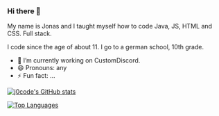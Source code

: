 ### Hi there 👋

My name is Jonas and I taught myself how to code Java, JS, HTML and CSS. Full stack.

I code since the age of about 11. I go to a german school, 10th grade.

- 🔭 I’m currently working on CustomDiscord.
- 😄 Pronouns: any
- ⚡ Fun fact: ...

[![j0code's GitHub stats](https://github-readme-stats.vercel.app/api?username=j0code)](https://github.com/anuraghazra/github-readme-stats)

[![Top Languages](https://github-readme-stats.vercel.app/api/top-langs/?username=j0code)](https://github.com/anuraghazra/github-readme-stats)

